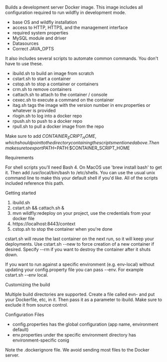 Builds a development server Docker image.  This image includes all configuration required 
to run wildfly in development mode.

* base OS and wildfly installation
* access to HTTP, HTTPS, and the management interface
* required system properties
* MySQL module and driver
* Datasources
* Correct JAVA_OPTS

It also includes several scripts to automate common commands. You don't have to use these.

* ibuild.sh to build an image from scratch
* cstart.sh to start a container
* cstop.sh to stop a container or containers
* crm.sh to remove containers
* cattach.sh to attach to the container / console
* cexec.sh to execute a command on the container
* itag.sh tags the image with the version number in env.properties or whatever is provided
* rlogin.sh to log into a docker repo
* rpush.sh to push to a docker repo
* rpull.sh to pull a docker image from the repo

Make sure to add $CONTAINER_SCRIPT_HOME, which should point to the directory containing the 
scripts mentioned above.  Then make sure to export PATH=$PATH:$CONTAINER_SCRIPT_HOME


Requirements

For shell scripts you'll need Bash 4.  On MacOS use 'brew install bash' to get it.  Then
add /usr/local/bin/bash to /etc/shells.  You can use the usual unix command line to make
this your default shell if you'd like.  All of the scripts included reference this path.

Getting started

1.  ibuild.sh 
2.  cstart.sh && cattach.sh &
3.  mvn wildfly:redeploy on your project, use the credentials from your docker file
4.  https://localhost:8443/context
5.  cstop.sh to stop the container when you're done

cstart.sh will reuse the last container on the next run, so it will keep your deployments.
Use cstart.sh --new to force creation of a new container if desired.  Specify --rm if you
want to destroy the container after it shuts down.

If you want to run against a specific environment (e.g. env-local) without updating your
config.property file you can pass --env.  For example cstart.sh --env local.

Customizing the build

Multiple build directories are supported.  Create a file called evn-<my env> and put your
Dockerfile, etc, in it.  Then pass it as a parameter to ibuild.  Make sure to exclude it
from source control.

Configuration Files

* config.properties has the global configuration (app name, environment default)
* env.properties under the specific environment directory has environment-specific conig

Note the .dockerignore file.  We avoid sending most files to the Docker server.

